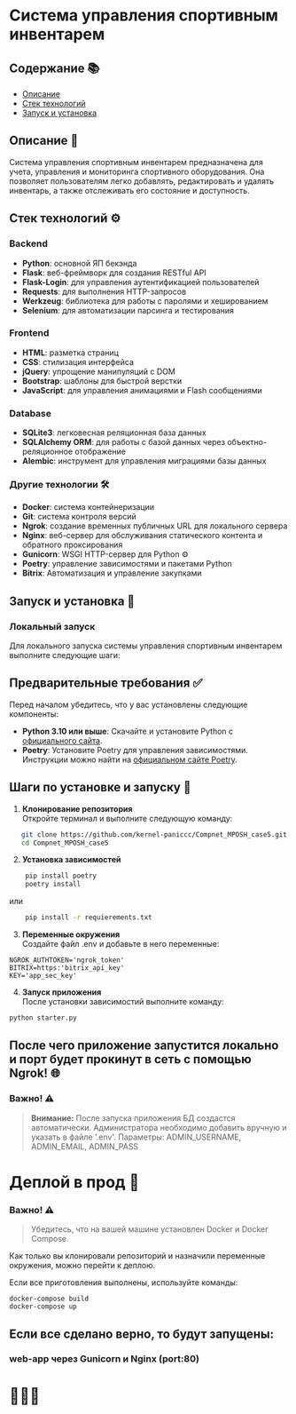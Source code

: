 # Система управления спортивным инвентарем ️

## Содержание 📚
- [Описание](#описание)
- [Стек технологий](#стек-технологий)
- [Запуск и установка](#запуск-и-установка)

## Описание 📝
Система управления спортивным инвентарем предназначена для учета, управления и мониторинга спортивного оборудования. Она позволяет пользователям легко добавлять, редактировать и удалять инвентарь, а также отслеживать его состояние и доступность.

## Стек технологий ⚙️

### Backend
- **Python**: основной ЯП бекэнда 
- **Flask**: веб-фреймворк для создания RESTful API 
- **Flask-Login**: для управления аутентификацией пользователей 
- **Requests**: для выполнения HTTP-запросов 
- **Werkzeug**: библиотека для работы с паролями и хешированием 
- **Selenium**: для автоматизации парсинга и тестирования 

### Frontend
- **HTML**: разметка страниц 
- **CSS**: стилизация интерфейса 
- **jQuery**: упрощение манипуляций с DOM 
- **Bootstrap**: шаблоны для быстрой верстки 
- **JavaScript**: для управления анимациями и Flash сообщениями 

### Database
- **SQLite3**: легковесная реляционная база данных 
- **SQLAlchemy ORM**: для работы с базой данных через объектно-реляционное отображение 
- **Alembic**: инструмент для управления миграциями базы данных 

### Другие технологии 🛠️
- **Docker**: система контейнеризации 
- **Git**: система контроля версий 
- **Ngrok**: создание временных публичных URL для локального сервера 
- **Nginx**: веб-сервер для обслуживания статического контента и обратного проксирования 
- **Gunicorn**: WSGI HTTP-сервер для Python ⚙
- **Poetry**: управление зависимостями и пакетами Python 
- **Bitrix**: Автоматизация и управление закупками 

## Запуск и установка 🚀

### Локальный запуск

Для локального запуска системы управления спортивным инвентарем выполните следующие шаги:

## Предварительные требования ✅

Перед началом убедитесь, что у вас установлены следующие компоненты:

- **Python 3.10 или выше**: Скачайте и установите Python с [официального сайта](https://www.python.org/downloads/).
- **Poetry**: Установите Poetry для управления зависимостями. Инструкции можно найти на [официальном сайте Poetry](https://python-poetry.org/docs/#installation).

## Шаги по установке и запуску 🔧


1. **Клонирование репозитория**\
   Откройте терминал и выполните следующую команду:
```bash
   git clone https://github.com/kernel-paniccc/Compnet_MPOSH_case5.git
   cd Compnet_MPOSH_case5
```

2. **Установка зависимостей**
```bash
    pip install poetry
    poetry install
```
или
```bash
    pip install -r requierements.txt
```
3. **Переменные окружения**\
Создайте файл .env и добавьте в него переменные:
```
NGROK_AUTHTOKEN='ngrok_token'
BITRIX=https:'bitrix_api_key'
KEY='app_sec_key'
```

4. **Запуск приложения**\
После установки зависимостий выполните команду:
```bash
python starter.py
```
   ## После чего приложение запустится локально и порт будет прокинут в сеть с помощью Ngrok! 🌐

### Важно! ⚠️
> **Внимание:** После запуска приложения БД создастся автоматически.
> Администратора необходимо добавить вручную и указать в файле '.env'.
> Параметры:
> ADMIN_USERNAME, ADMIN_EMAIL, ADMIN_PASS

# Деплой в прод 🌟

### Важно! ⚠️
> Убедитесь, что на вашей машине установлен Docker и Docker Compose.

Как только вы клонировали репозиторий и назначили переменные окружения, можно перейти к деплою.

Если все приготовления выполнены, используйте команды:
```
docker-compose build
docker-compose up
```
## Если все сделано верно, то будут запущены:
### web-app через Gunicorn и Nginx (port:80)
# 🎉🎉🎉


